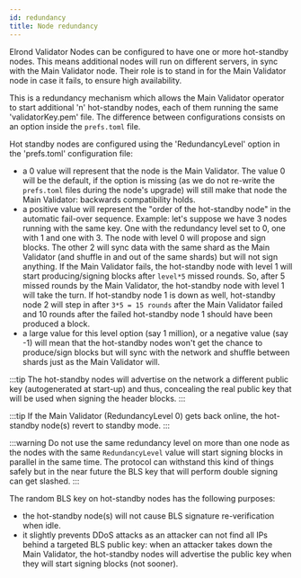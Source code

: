 ```yaml
---
id: redundancy
title: Node redundancy
---
```


Elrond Validator Nodes can be configured to have one or more hot-standby nodes. 
This means additional nodes will run on different servers, in sync with the Main Validator node. 
Their role is to stand in for the Main Validator node in case it fails, to ensure high availability.

This is a redundancy mechanism which allows the Main Validator operator to start additional 'n' hot-standby nodes, 
each of them running the same 'validatorKey.pem' file. The difference between 
configurations consists on an option inside the `prefs.toml` file.

Hot standby nodes are configured using the 'RedundancyLevel' option in the 'prefs.toml' configuration file:

- a 0 value will represent that the node is the Main Validator.
The value 0 will be the default, if the option is missing (as we do not re-write the `prefs.toml` 
  files during the node's upgrade) will still make that node the Main Validator: 
  backwards compatibility holds.
- a positive value will represent the "order of the hot-standby node" in the automatic fail-over sequence. 
  Example: let's suppose we have 3 nodes running with the same key. One with the redundancy level set to 0,
  one with 1 and one with 3. The node with level 0 will propose and sign blocks. The other 2 will
  sync data with the same shard as the Main Validator (and shuffle in and out of the same shards) but will
  not sign anything. If the Main Validator fails, the hot-standby node 
  with level 1 will start producing/signing blocks after `level*5` missed rounds. So, after 5 
  missed rounds by the Main Validator, the hot-standby node with level 1 will take the turn.
  If hot-standby node 1 is down as well, hot-standby node 2 will step in 
  after `3*5 = 15 rounds` after the Main Validator failed and 10 rounds after the failed hot-standby node 1 
  should have been produced a block.
- a large value for this level option (say 1 million), or a negative value (say -1) will mean that the
  hot-standby nodes won't get the chance to produce/sign blocks but will sync with the network and
  shuffle between shards just as the Main Validator will.

:::tip
The hot-standby nodes will advertise on the network a different public key (autogenerated at start-up) and thus, concealing the real public key that will be used when signing the header blocks. 
:::

:::tip
If the Main Validator (RedundancyLevel 0) gets back online, the hot-standby node(s) revert to standby mode.
:::

:::warning
Do not use the same redundancy level on more than one node as the nodes with the same `RedundancyLevel` value will start signing blocks in parallel in the same time. The protocol can withstand this kind of things safely but in the near future the BLS key that will perform double signing can get slashed.
:::

The random BLS key on hot-standby nodes has the following purposes:
- the hot-standby node(s) will not cause BLS signature re-verification when idle.
- it slightly prevents DDoS attacks as an attacker can not find all IPs behind a targeted BLS public key: 
  when an attacker takes down the Main Validator, the hot-standby nodes will advertise the public key when they 
  will start signing blocks (not sooner).
  